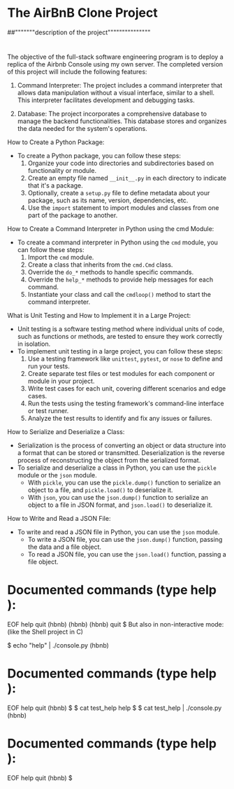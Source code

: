 # The AirBnB Clone Project
##"""""""description of the project"""""""""""""""
#
The objective of the full-stack software engineering program is to deploy a replica of the Airbnb Console using my own server. 
The completed version of this project will include the following features:


1. Command Interpreter: The project includes a command interpreter that allows data manipulation without a visual interface, similar to a shell. This interpreter facilitates development and debugging tasks.

2. Database: The project incorporates a comprehensive database to manage the backend functionalities. This database stores and organizes the data needed for the system's operations.


How to Create a Python Package:
- To create a Python package, you can follow these steps:
  1. Organize your code into directories and subdirectories based on functionality or module.
  2. Create an empty file named `__init__.py` in each directory to indicate that it's a package.
  3. Optionally, create a `setup.py` file to define metadata about your package, such as its name, version, dependencies, etc.
  4. Use the `import` statement to import modules and classes from one part of the package to another.


How to Create a Command Interpreter in Python using the cmd Module:
- To create a command interpreter in Python using the `cmd` module, you can follow these steps:
  1. Import the `cmd` module.
  2. Create a class that inherits from the `cmd.Cmd` class.
  3. Override the `do_*` methods to handle specific commands.
  4. Override the `help_*` methods to provide help messages for each command.
  5. Instantiate your class and call the `cmdloop()` method to start the command interpreter.


What is Unit Testing and How to Implement it in a Large Project:
- Unit testing is a software testing method where individual units of code, such as functions or methods, are tested to ensure they work correctly in isolation.
- To implement unit testing in a large project, you can follow these steps:
  1. Use a testing framework like `unittest`, `pytest`, or `nose` to define and run your tests.
  2. Create separate test files or test modules for each component or module in your project.
  3. Write test cases for each unit, covering different scenarios and edge cases.
  4. Run the tests using the testing framework's command-line interface or test runner.
  5. Analyze the test results to identify and fix any issues or failures.

How to Serialize and Deserialize a Class:
- Serialization is the process of converting an object or data structure into a format that can be stored or transmitted. Deserialization is the reverse process of reconstructing the object from the serialized format.
- To serialize and deserialize a class in Python, you can use the `pickle` module or the `json` module.
  - With `pickle`, you can use the `pickle.dump()` function to serialize an object to a file, and `pickle.load()` to deserialize it.
  - With `json`, you can use the `json.dump()` function to serialize an object to a file in JSON format, and `json.load()` to deserialize it.

How to Write and Read a JSON File:
- To write and read a JSON file in Python, you can use the `json` module.
  - To write a JSON file, you can use the `json.dump()` function, passing the data and a file object.
  - To read a JSON file, you can use the `json.load()` function, passing a file object.


Documented commands (type help <topic>):
========================================
EOF  help  quit
(hbnb) 
(hbnb) 
(hbnb) quit
$
But also in non-interactive mode: (like the Shell project in C)

$ echo "help" | ./console.py
(hbnb)

Documented commands (type help <topic>):
========================================
EOF  help  quit
(hbnb) 
$
$ cat test_help
help
$
$ cat test_help | ./console.py
(hbnb)

Documented commands (type help <topic>):
========================================
EOF  help  quit
(hbnb)
$
